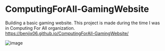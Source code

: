 # ComputingForAll-GamingWebsite
Building a basic gaming website. This project is made during the time I was in Computing For All organization.
https://benjix06.github.io/ComputingForAll-GamingWebsite/

![image](https://user-images.githubusercontent.com/70421906/151737948-5114f988-692b-444a-8d22-01a5e98a812b.png)


